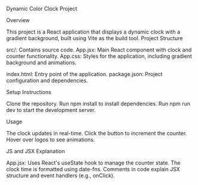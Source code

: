 Dynamic Color Clock Project

Overview

This project is a React application that displays a dynamic clock with a gradient background, built using Vite as the build tool.
Project Structure

src/: Contains source code.
App.jsx: Main React component with clock and counter functionality.
App.css: Styles for the application, including gradient background and animations.


index.html: Entry point of the application.
package.json: Project configuration and dependencies.

Setup Instructions

Clone the repository.
Run npm install to install dependencies.
Run npm run dev to start the development server.

Usage

The clock updates in real-time.
Click the button to increment the counter.
Hover over logos to see animations.

JS and JSX Explanation

App.jsx: Uses React's useState hook to manage the counter state. The clock time is formatted using date-fns.
Comments in code explain JSX structure and event handlers (e.g., onClick).
